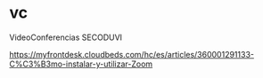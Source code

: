# vc
VideoConferencias SECODUVI

https://myfrontdesk.cloudbeds.com/hc/es/articles/360001291133-C%C3%B3mo-instalar-y-utilizar-Zoom

